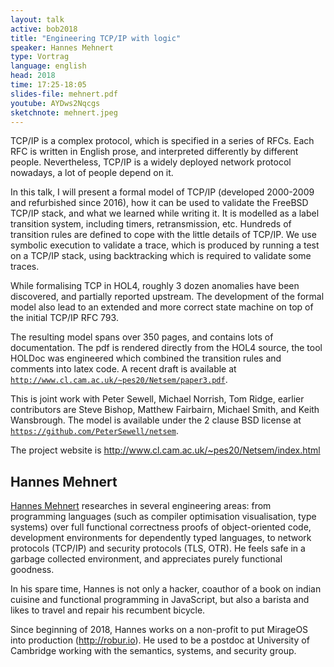```yaml
---
layout: talk
active: bob2018
title: "Engineering TCP/IP with logic"
speaker: Hannes Mehnert
type: Vortrag
language: english
head: 2018
time: 17:25-18:05
slides-file: mehnert.pdf
youtube: AYDws2Nqcgs
sketchnote: mehnert.jpeg
---
```


TCP/IP is a complex protocol, which is specified in a series of RFCs.
Each RFC is written in English prose, and interpreted differently by
different people.  Nevertheless, TCP/IP is a widely deployed network
protocol nowadays, a lot of people depend on it.

In this talk, I will present a formal model of TCP/IP (developed
2000-2009 and refurbished since 2016), how it can be used to validate
the FreeBSD TCP/IP stack, and what we learned while writing it.  It is
modelled as a label transition system, including timers, retransmission,
etc.  Hundreds of transition rules are defined to cope with the little
details of TCP/IP.  We use symbolic execution to validate a trace, which
is produced by running a test on a TCP/IP stack, using backtracking
which is required to validate some traces.

While formalising TCP in HOL4, roughly 3 dozen anomalies have been
discovered,
and partially reported upstream.  The development of the formal model also
lead to an extended and more correct state machine on top of the initial
TCP/IP
RFC 793.

The resulting model spans over 350 pages, and contains lots of
documentation.  The pdf is rendered directly from the HOL4 source, the
tool HOLDoc was engineered which combined the transition rules and
comments into latex code.  A recent draft is available at
[`http://www.cl.cam.ac.uk/~pes20/Netsem/paper3.pdf`](http://www.cl.cam.ac.uk/~pes20/Netsem/paper3.pdf).

This is joint work with Peter Sewell, Michael Norrish, Tom Ridge,
earlier contributors are Steve Bishop, Matthew Fairbairn, Michael
Smith, and Keith Wansbrough.  The model is available under the 2
clause BSD license at
[`https://github.com/PeterSewell/netsem`](https://github.com/PeterSewell/netsem).

The project website is http://www.cl.cam.ac.uk/~pes20/Netsem/index.html

## Hannes Mehnert

[Hannes Mehnert](https://hannes.nqsb.io) researches in several
engineering areas: from programming languages (such as compiler
optimisation visualisation, type systems) over full functional
correctness proofs of object-oriented code, development environments
for dependently typed languages, to network protocols (TCP/IP) and
security protocols (TLS, OTR).  He feels safe in a garbage collected
environment, and appreciates purely functional goodness.

In his spare time, Hannes is not only a hacker, coauthor of a book on
indian cuisine and functional programming in JavaScript, but also a
barista and likes to travel and repair his recumbent bicycle.

Since beginning of 2018, Hannes works on a non-profit to put MirageOS
into production (http://robur.io).  He used to be a postdoc at
University of Cambridge working with the semantics, systems, and
security group.
